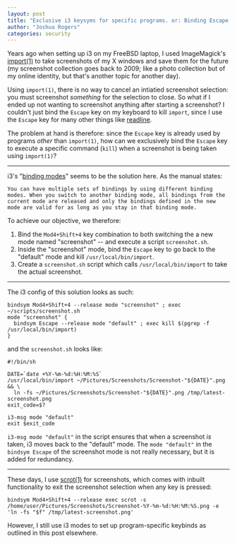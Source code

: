 ```yaml
---
layout: post
title: "Exclusive i3 keysyms for specific programs. or: Binding Escape on imagemagick's import"
author: "Joshua Rogers"
categories: security
---
```


Years ago when setting up i3 on my FreeBSD laptop, I used ImageMagick's [import(1)](https://man.freebsd.org/cgi/man.cgi?query=import&manpath=ports) to take screenshots of my X windows and save them for the future (my screenshot collection goes back to 2009; like a photo collection but of my online identity, but that's another topic for another day).

Using `import(1)`, there is no way to cancel an intiatied screenshot selection: you must screenshot _something_ for the selection to close. So what if I ended up not wanting to screenshot anything after starting a screenshot? I couldn't just bind the `Escape` key on my keyboard to kill `import`, since I use the `Escape` key for many other things like [readline](https://twobithistory.org/2019/08/22/readline.html).

The problem at hand is therefore: since the `Escape` key is already used by programs _other_ than `import(1)`, how can we exclusively bind the `Escape` key to execute a specific command (`kill`) when a screenshot is being taken using `import(1)`? 


---

i3's "[binding modes](https://i3wm.org/docs/userguide.html#binding_modes)" seems to be the solution here. As the manual states:

```
You can have multiple sets of bindings by using different binding modes. When you switch to another binding mode, all bindings from the current mode are released and only the bindings defined in the new mode are valid for as long as you stay in that binding mode.
```

To achieve our objective, we therefore:

1. Bind the `Mod4+Shift+4` key combination to both switching the a new mode named "screenshot" -- and execute a script `screenshot.sh`.
2. Inside the "screenshot" mode, bind the `Escape` key to go back to the "default" mode and kill `/usr/local/bin/import`.
3. Create a `screenshot.sh` script which calls `/usr/local/bin/import` to take the actual screenshot.

---

The i3 config of this solution looks as such:

```
bindsym Mod4+Shift+4 --release mode "screenshot" ; exec ~/scripts/screenshot.sh
mode "screenshot" {
  bindsym Escape --release mode "default" ; exec kill $(pgrep -f /usr/local/bin/import)
}
```

and the `screenshot.sh` looks like:

```
#!/bin/sh

DATE=`date +%Y-%m-%d:%H:%M:%S`
/usr/local/bin/import ~/Pictures/Screenshots/Screenshot-"${DATE}".png && \
  ln -fs ~/Pictures/Screenshots/Screenshot-"${DATE}".png /tmp/latest-screenshot.png
exit_code=$?

i3-msg mode "default"
exit $exit_code
```

`i3-msg mode "default"` in the script ensures that when a screenshot _is_ taken, i3 moves back to the "default" mode. The `mode "default"` in the `bindsym Escape` of the screenshot mode is not really necessary, but it is added for redundancy.



---

These days, I use [scrot(1)](https://www.freshports.org/graphics/scrot/) for screenshots, which comes with inbuilt functionality to exit the screenshot selection when any key is pressed:
```
bindsym Mod4+Shift+4 --release exec scrot -s /home/user/Pictures/Screenshots/Screenshot-%Y-%m-%d:%H:%M:%S.png -e 'ln -fs "$f" /tmp/latest-screenshot.png'
```

However, I still use i3 modes to set up program-specific keybinds as outlined in this post elsewhere.
